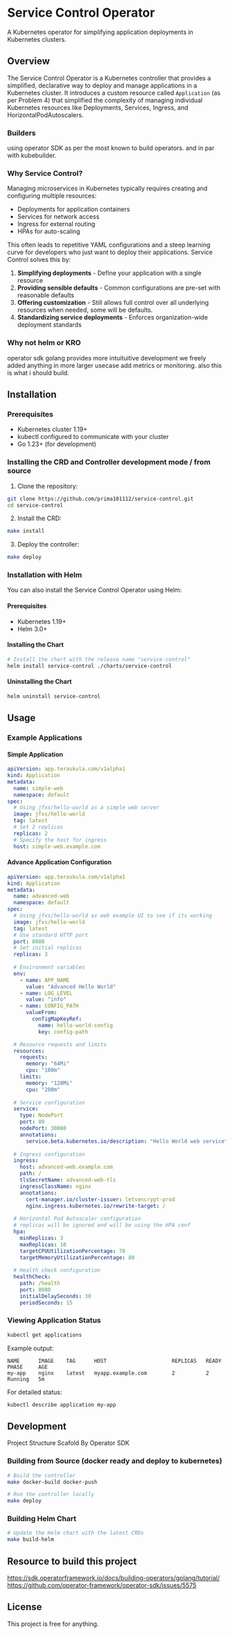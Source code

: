 # Service Control Operator

A Kubernetes operator for simplifying application deployments in Kubernetes clusters.

## Overview

The Service Control Operator is a Kubernetes controller that provides a simplified, declarative way to deploy and manage applications in a Kubernetes cluster. It introduces a custom resource called `Application` (as per Problem 4) that simplified the complexity of managing individual Kubernetes resources like Deployments, Services, Ingress, and HorizontalPodAutoscalers.

### Builders

using operator SDK as per the most known to build operators. and in par with kubebuilder.

### Why Service Control?

Managing microservices in Kubernetes typically requires creating and configuring multiple resources:
- Deployments for application containers
- Services for network access
- Ingress for external routing
- HPAs for auto-scaling

This often leads to repetitive YAML configurations and a steep learning curve for developers who just want to deploy their applications. Service Control solves this by:

1. **Simplifying deployments** - Define your application with a single resource
2. **Providing sensible defaults** - Common configurations are pre-set with reasonable defaults
3. **Offering customization** - Still allows full control over all underlying resources when needed, some will be defaults.
4. **Standardizing service deployments** - Enforces organization-wide deployment standards

### Why not helm or KRO

operator sdk golang provides more intuituitive development we freely added anything in more larger usecase add metrics or monitoring. also this is what i should build.

## Installation

### Prerequisites

- Kubernetes cluster 1.19+
- kubectl configured to communicate with your cluster
- Go 1.23+ (for development)

### Installing the CRD and Controller development mode / from source

1. Clone the repository:

```bash
git clone https://github.com/prima101112/service-control.git
cd service-control
```

2. Install the CRD:

```bash
make install
```

3. Deploy the controller:

```bash
make deploy
```

### Installation with Helm

You can also install the Service Control Operator using Helm:

#### Prerequisites

- Kubernetes 1.19+
- Helm 3.0+

#### Installing the Chart

```bash
# Install the chart with the release name "service-control"
helm install service-control ./charts/service-control
```
#### Uninstalling the Chart

```bash
helm uninstall service-control
```

## Usage

### Example Applications

#### Simple Application

```yaml
apiVersion: app.teraskula.com/v1alpha1
kind: Application
metadata:
  name: simple-web
  namespace: default
spec:
  # Using jfxs/hello-world as a simple web server
  image: jfxs/hello-world
  tag: latest
  # Set 2 replicas
  replicas: 2
  # Specify the host for ingress
  host: simple-web.example.com
```

#### Advance Application Configuration

```yaml
apiVersion: app.teraskula.com/v1alpha1
kind: Application
metadata:
  name: advanced-web
  namespace: default
spec:
  # Using jfxs/hello-world as web example UI to see if its working
  image: jfxs/hello-world
  tag: latest
  # Use standard HTTP port
  port: 8080
  # Set initial replicas
  replicas: 3
  
  # Environment variables
  env:
    - name: APP_NAME
      value: "Advanced Hello World"
    - name: LOG_LEVEL
      value: "info"
    - name: CONFIG_PATH
      valueFrom:
        configMapKeyRef:
          name: hello-world-config
          key: config-path

  # Resource requests and limits
  resources:
    requests:
      memory: "64Mi"
      cpu: "100m"
    limits:
      memory: "128Mi"
      cpu: "200m"
  
  # Service configuration
  service:
    type: NodePort
    port: 80
    nodePort: 30080
    annotations:
      service.beta.kubernetes.io/description: "Hello World web service"
  
  # Ingress configuration
  ingress:
    host: advanced-web.example.com
    path: /
    tlsSecretName: advanced-web-tls
    ingressClassName: nginx
    annotations:
      cert-manager.io/cluster-issuer: letsencrypt-prod
      nginx.ingress.kubernetes.io/rewrite-target: /
  
  # Horizontal Pod Autoscaler configuration
  # replicas will be ignored and will be using the HPA conf
  hpa:
    minReplicas: 3
    maxReplicas: 10
    targetCPUUtilizationPercentage: 70
    targetMemoryUtilizationPercentage: 80
  
  # Health check configuration
  healthCheck:
    path: /health
    port: 8080
    initialDelaySeconds: 30
    periodSeconds: 15
```

### Viewing Application Status

```bash
kubectl get applications
```

Example output:
```
NAME      IMAGE    TAG      HOST                     REPLICAS   READY   PHASE     AGE
my-app    nginx    latest   myapp.example.com        2          2       Running   5m
```

For detailed status:
```bash
kubectl describe application my-app
```

## Development

Project Structure Scafold By Operator SDK

### Building from Source (docker ready and deploy to kubernetes)

```bash
# Build the controller
make docker-build docker-push 

# Run the controller locally
make deploy
```

### Building Helm Chart

```bash
# Update the Helm chart with the latest CRDs
make build-helm

```



## Resource to build this project

https://sdk.operatorframework.io/docs/building-operators/golang/tutorial/
https://github.com/operator-framework/operator-sdk/issues/5575




## License

This project is free for anything.